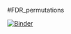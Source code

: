 #FDR_permutations

[![Binder](http://mybinder.org/badge.svg)](http://mybinder.org:/repo/mangstad/fdr_permutations/Scripts/FDR_correct.ipynb)
